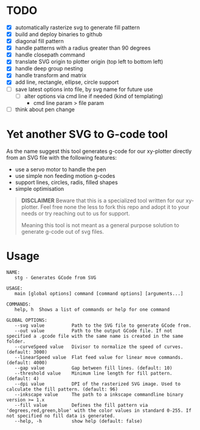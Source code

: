 # TODO

- [x] automatically rasterize svg to generate fill pattern  
- [x] build and deploy binaries to github  
- [x] diagonal fill pattern
- [x] handle patterns with a radius greater than 90 degrees
- [x] handle closepath command
- [x] translate SVG origin to plotter origin (top left to bottom left)
- [x] handle deep group nesting
- [x] handle transform and matrix
- [x] add line, rectangle, ellipse, circle support
- [ ] save latest options into file, by svg name for future use
   - [ ] alter options via cmd line if needed (kind of templating)
      - cmd line param > file param
- [ ] think about pen change  

# Yet another SVG to G-code tool

As the name suggest this tool generates g-code for our xy-plotter directly from an SVG file with the following features:
* use a servo motor to handle the pen
* use simple non feeding motion g-codes
* support lines, circles, radis, filled shapes
* simple optimisation

> **DISCLAIMER**
> Beware that this is a specialized tool written for our xy-plotter. Feel free none the less to fork this repo and adopt it to your needs or try reaching out to us for support.
>
> Meaning this tool is not meant as a general purpose solution to generate g-code out of svg files.

# Usage

```text
NAME:
   stg - Generates GCode from SVG

USAGE:
   main [global options] command [command options] [arguments...]

COMMANDS:
   help, h  Shows a list of commands or help for one command

GLOBAL OPTIONS:
   --svg value          Path to the SVG file to generate GCode from.
   --out value          Path to the output GCode file. If not specified a .gcode file with the same name is created in the same folder.
   --curveSpeed value   Divisor to normalize the speed of curves. (default: 3000)
   --linearSpeed value  Flat feed value for linear move commands. (default: 4000)
   --gap value          Gap between fill lines. (default: 10)
   --threshold value    Minimum line length for fill pattern. (default: 4)
   --dpi value          DPI of the rasterized SVG image. Used to calculate the fill pattern. (default: 96)
   --inkscape value     The path to a inkscape commandline binary version >= 1.x
   --fill value         Defines the fill pattern via 'degrees,red,green,blue' with the color values in standard 0-255. If not specified no fill data is generated.
   --help, -h           show help (default: false)
```
